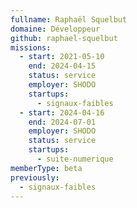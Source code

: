 ```yaml
---
fullname: Raphaël Squelbut
domaine: Développeur
github: raphael-squelbut
missions:
  - start: 2021-05-10
    end: 2024-04-15
    status: service
    employer: SHODO
    startups:
      - signaux-faibles
  - start: 2024-04-16
    end: 2024-07-01
    employer: SHODO
    status: service
    startups:
      - suite-numerique
memberType: beta
previously:
  - signaux-faibles
---
```

